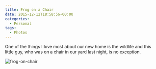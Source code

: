 ```yaml
---
title: Frog on a Chair
date: 2015-12-12T18:58:56+00:00
categories:
  - Personal
tags:
  - Photos
---
```


One of the things I love most about our new home is the wildlife and this little guy, who was on a chair in our yard last night, is no exception.

![frog-on-chair](/images/2020/07/frog-on-chair-500x314-1.jpg)